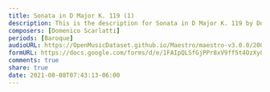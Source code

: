 ```yaml
---
title: Sonata in D Major K. 119 (1)
description: This is the description for Sonata in D Major K. 119 by Domenico Scarlatti
composers: [Domenico Scarlatti]
periods: [Baroque]
audioURL: https://OpenMusicDataset.github.io/Maestro/maestro-v3.0.0/2009/MIDI-Unprocessed_01_R1_2009_01-04_ORIG_MID--AUDIO_01_R1_2009_01_R1_2009_02_WAV.midi
formURL: https://docs.google.com/forms/d/e/1FAIpQLSfGjPPr8xV9ff5t4OzXy008AEoG_CiKr-pavx0gW09KW99yWw/viewform
comments: true
share: true
date: 2021-08-08T07:43:13-06:00
---
```

